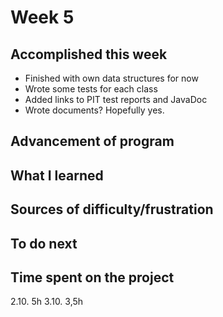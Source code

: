 Week 5
======

Accomplished this week
----------------------

* Finished with own data structures for now
* Wrote some tests for each class
* Added links to PIT test reports and JavaDoc
* Wrote documents? Hopefully yes.

Advancement of program
----------------------

What I learned
--------------

Sources of difficulty/frustration
---------------------------------


To do next
----------

Time spent on the project
-------------------------
2.10. 5h 
3.10. 3,5h